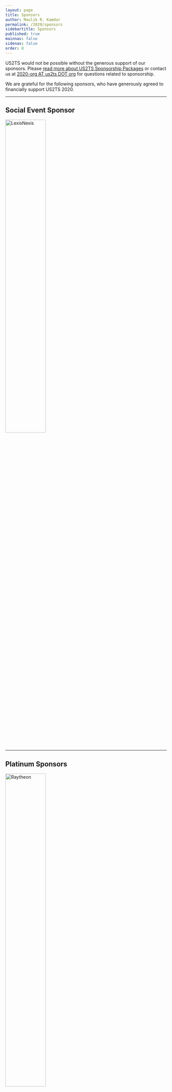 ```yaml
---
layout: page
title: Sponsors
author: Maulik R. Kamdar
permalink: /2020/sponsors
sidebartitle: Sponsors
published: true
mainnav: false
sidenav: false
order: 8
---
```


US2TS would not be possible without the generous support of our sponsors. Please [read more about US2TS Sponsorship Packages](https://us2ts.org/2020/sponsor_packages) or contact us at [2020-org AT us2ts DOT org](2020-org@us2ts.org) for questions related to sponsorship.

We are grateful for the following sponsors, who have generously agreed to financially support US2TS 2020.

----------------------------------------------------------------

## Social Event Sponsor

[<img src="https://us2ts.org/2020/images/us2ts-sponsor-lxnx.png" alt="LexisNexis" width="50%">](https://www.lexisnexis.com/)

----------------------------------------------------------------

## Platinum Sponsors

[<img src="https://us2ts.org/2020/images/us2ts-sponsor-bbn.png" alt="Raytheon" width="50%">](https://www.raytheon.com/ourcompany/bbn)

----------------------------------------------------------------

## Standard Sponsors

[<img src="https://us2ts.org/2020/images/us2ts-sponsor-bosch.jpg" alt="Bosch" width="50%">](http://www.bosch.com/research)

[<img src="https://us2ts.org/2020/images/us2ts-sponsor-data.world.png" alt="Data.World" width="50%">](https://data.world/)

